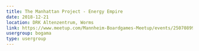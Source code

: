 ```yaml
---
title: The Manhattan Project - Energy Empire
date: 2018-12-21
location: DRK Altenzentrum, Worms
link: https://www.meetup.com/Mannheim-Boardgames-Meetup/events/250708990/
usergroup: bogama
type: usergroup
---
```

